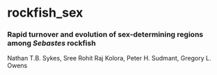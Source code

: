 # rockfish_sex

### Rapid turnover and evolution of sex-determining regions among *Sebastes* rockfish

Nathan T.B. Sykes, Sree Rohit Raj Kolora, Peter H. Sudmant, Gregory L. Owens
